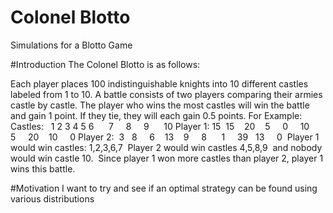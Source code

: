 # Colonel Blotto
Simulations for a Blotto Game

#Introduction
The Colonel Blotto is as follows:

Each player places 100 indistinguishable knights into 10 different castles labeled from 1 to 10. A battle consists of two players comparing their armies castle by castle. The player who wins the most castles will win the battle and gain 1 point. If they tie, they will each gain 0.5 points.
For Example:
Castles:   1    2    3    4     5     6      7     8     9      10
Player 1: 15  15    20    5     0     10     5     20    10     0
Player 2:  3   8     6    13    9     8      1     39    13     0 
Player 1 would win castles: 1,2,3,6,7 
Player 2 would win castles 4,5,8,9 
and nobody would win castle 10. 
Since player 1 won more castles than player 2, player 1 wins this battle.


#Motivation
I want to try and see if an optimal strategy can be found using various distributions

